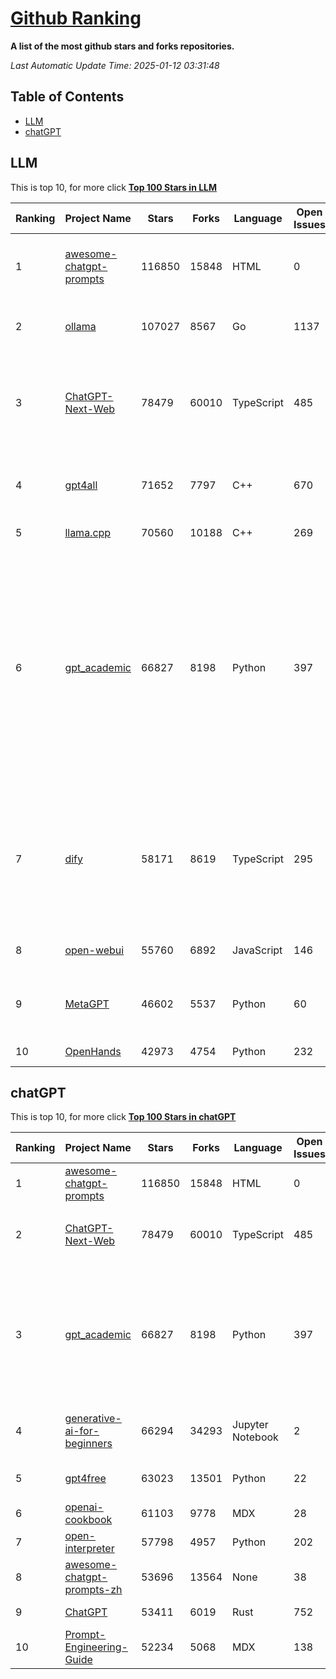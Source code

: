 [Github Ranking](./README.md)
==========

**A list of the most github stars and forks repositories.**

*Last Automatic Update Time: 2025-01-12 03:31:48*

## Table of Contents
 * [LLM](#LLM)
 * [chatGPT](#chatGPT)

## LLM

This is top 10, for more click **[Top 100 Stars in LLM](Top100/LLM.md)**

| Ranking | Project Name | Stars | Forks | Language | Open Issues | Description | Last Commit |
| ------- | ------------ | ----- | ----- | -------- | ----------- | ----------- | ----------- |
| 1 | [awesome-chatgpt-prompts](https://github.com/f/awesome-chatgpt-prompts) | 116850 | 15848 | HTML | 0 | This repo includes ChatGPT prompt curation to use ChatGPT and other LLM tools better. | 2025-01-07T08:42:33Z |
| 2 | [ollama](https://github.com/ollama/ollama) | 107027 | 8567 | Go | 1137 | Get up and running with Llama 3.3, Phi 4, Gemma 2, and other large language models. | 2025-01-12T00:42:49Z |
| 3 | [ChatGPT-Next-Web](https://github.com/ChatGPTNextWeb/ChatGPT-Next-Web) | 78479 | 60010 | TypeScript | 485 | A cross-platform ChatGPT/Gemini UI (Web / PWA / Linux / Win / MacOS). 一键拥有你自己的跨平台 ChatGPT/Gemini/Claude LLM 应用。 | 2025-01-11T08:19:02Z |
| 4 | [gpt4all](https://github.com/nomic-ai/gpt4all) | 71652 | 7797 | C++ | 670 | GPT4All: Run Local LLMs on Any Device. Open-source and available for commercial use. | 2025-01-10T16:42:06Z |
| 5 | [llama.cpp](https://github.com/ggerganov/llama.cpp) | 70560 | 10188 | C++ | 269 | LLM inference in C/C++ | 2025-01-12T02:13:08Z |
| 6 | [gpt_academic](https://github.com/binary-husky/gpt_academic) | 66827 | 8198 | Python | 397 | 为GPT/GLM等LLM大语言模型提供实用化交互接口，特别优化论文阅读/润色/写作体验，模块化设计，支持自定义快捷按钮&函数插件，支持Python和C++等项目剖析&自译解功能，PDF/LaTex论文翻译&总结功能，支持并行问询多种LLM模型，支持chatglm3等本地模型。接入通义千问, deepseekcoder, 讯飞星火, 文心一言, llama2, rwkv, claude2, moss等。 | 2025-01-09T14:33:44Z |
| 7 | [dify](https://github.com/langgenius/dify) | 58171 | 8619 | TypeScript | 295 | Dify is an open-source LLM app development platform. Dify's intuitive interface combines AI workflow, RAG pipeline, agent capabilities, model management, observability features and more, letting you quickly go from prototype to production. | 2025-01-10T12:37:35Z |
| 8 | [open-webui](https://github.com/open-webui/open-webui) | 55760 | 6892 | JavaScript | 146 | User-friendly AI Interface (Supports Ollama, OpenAI API, ...) | 2025-01-12T00:56:27Z |
| 9 | [MetaGPT](https://github.com/geekan/MetaGPT) | 46602 | 5537 | Python | 60 | 🌟 The Multi-Agent Framework: First AI Software Company, Towards Natural Language Programming | 2024-12-18T02:20:32Z |
| 10 | [OpenHands](https://github.com/All-Hands-AI/OpenHands) | 42973 | 4754 | Python | 232 | 🙌 OpenHands: Code Less, Make More | 2025-01-11T23:58:08Z |


## chatGPT

This is top 10, for more click **[Top 100 Stars in chatGPT](Top100/chatGPT.md)**

| Ranking | Project Name | Stars | Forks | Language | Open Issues | Description | Last Commit |
| ------- | ------------ | ----- | ----- | -------- | ----------- | ----------- | ----------- |
| 1 | [awesome-chatgpt-prompts](https://github.com/f/awesome-chatgpt-prompts) | 116850 | 15848 | HTML | 0 | This repo includes ChatGPT prompt curation to use ChatGPT and other LLM tools better. | 2025-01-07T08:42:33Z |
| 2 | [ChatGPT-Next-Web](https://github.com/ChatGPTNextWeb/ChatGPT-Next-Web) | 78479 | 60010 | TypeScript | 485 | A cross-platform ChatGPT/Gemini UI (Web / PWA / Linux / Win / MacOS). 一键拥有你自己的跨平台 ChatGPT/Gemini/Claude LLM 应用。 | 2025-01-11T08:19:02Z |
| 3 | [gpt_academic](https://github.com/binary-husky/gpt_academic) | 66827 | 8198 | Python | 397 | 为GPT/GLM等LLM大语言模型提供实用化交互接口，特别优化论文阅读/润色/写作体验，模块化设计，支持自定义快捷按钮&函数插件，支持Python和C++等项目剖析&自译解功能，PDF/LaTex论文翻译&总结功能，支持并行问询多种LLM模型，支持chatglm3等本地模型。接入通义千问, deepseekcoder, 讯飞星火, 文心一言, llama2, rwkv, claude2, moss等。 | 2025-01-09T14:33:44Z |
| 4 | [generative-ai-for-beginners](https://github.com/microsoft/generative-ai-for-beginners) | 66294 | 34293 | Jupyter Notebook | 2 | 21 Lessons, Get Started Building with Generative AI  🔗 https://microsoft.github.io/generative-ai-for-beginners/ | 2024-12-12T20:34:43Z |
| 5 | [gpt4free](https://github.com/xtekky/gpt4free) | 63023 | 13501 | Python | 22 | The official gpt4free repository \| various collection of powerful language models | 2025-01-10T18:08:19Z |
| 6 | [openai-cookbook](https://github.com/openai/openai-cookbook) | 61103 | 9778 | MDX | 28 | Examples and guides for using the OpenAI API | 2025-01-11T19:18:19Z |
| 7 | [open-interpreter](https://github.com/OpenInterpreter/open-interpreter) | 57798 | 4957 | Python | 202 | A natural language interface for computers | 2024-12-10T20:09:11Z |
| 8 | [awesome-chatgpt-prompts-zh](https://github.com/PlexPt/awesome-chatgpt-prompts-zh) | 53696 | 13564 | None | 38 | ChatGPT 中文调教指南。各种场景使用指南。学习怎么让它听你的话。 | 2025-01-01T08:34:33Z |
| 9 | [ChatGPT](https://github.com/lencx/ChatGPT) | 53411 | 6019 | Rust | 752 | 🔮 ChatGPT Desktop Application (Mac, Windows and Linux) | 2024-08-29T17:58:11Z |
| 10 | [Prompt-Engineering-Guide](https://github.com/dair-ai/Prompt-Engineering-Guide) | 52234 | 5068 | MDX | 138 | 🐙 Guides, papers, lecture, notebooks and resources for prompt engineering | 2025-01-09T16:50:20Z |

